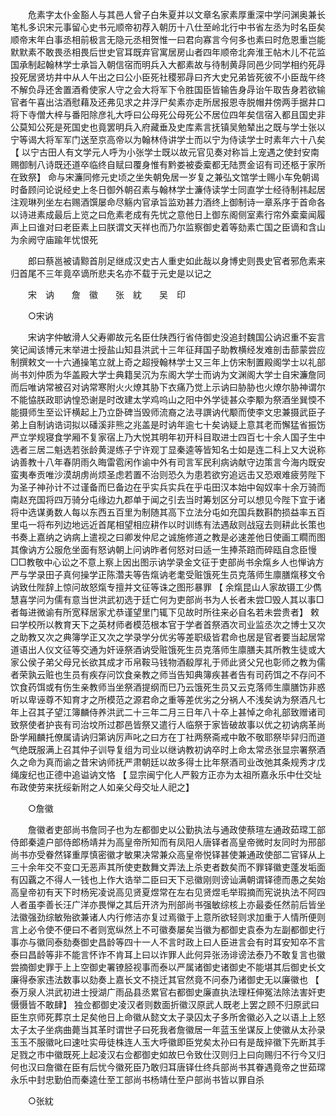<!-- { "loadSidebar": true } -->
　　危素字太仆金豁人与其邑人曾子白朱夏并以文章名家素厚重深中学问渊奥兼长笔札多识宋元事留心史书元顺帝初荐入朝历十八仕至岭北行中书省左丞为时名臣矣顺帝末年白事丞相前极言无隐元丞相贺惟一曰君向寡言今何多也素曰时危恩重岂能默默素不敢畏丞相畏后世史官耳既弃官寓居房山者四年顺帝北奔淮王帖木儿不花监国承制起翰林学士承旨入朝信宿而明兵入大都素故与待制黄冔同邑少同学相约死冔投死居贤坊井中从人午出之曰公小臣死社稷邪冔曰齐大史兄弟皆死彼不小臣哉午终不解负冔还舍置酒肴使家人守之会大将军下令胜国臣皆输告身冔诒午取告身若欲输官者午喜出沽酒慰藉及还弗见求之井浮尸矣素亦走所居报恩寺脱帽井傍两手据井口将下寺僧大梓与番阳除彦礼大呼曰公母死公母死公不居位四年矣信宿入都且国史非公莫知公死是死国史也竟罢明兵入府藏垂及史库素言抚镇吴勉辇出之既与学士张以宁等谒大将军军门送至京高帝以为翰林侍讲学士而以宁为侍读学士时素年六十八矣 【 以宁古田人有文学元人呼为小张学士既以故元官见奏对称旨上宠遇之使封安南赐御制八诗既还道卒临终自赋曰覆身惟有黔娄被委槖都无陆贾金诏有司还柩于家所在致祭】 命与宋濂同修元史顷之坐失朝免居一岁复之兼弘文馆学士赐小车免朝谒时备顾问论说经史上冬日御外朝召素与翰林学士濂侍读学士同直学士经待制祎起居注观琳列坐左右赐酒馔屡命尽觞内官承旨监劝甚力酒终上御制诗一章系序于首命各以诗进素成最后上览之曰危素老成有先忧之意他日上御东阁侧室素行帘外槖槖闻履声上曰谁对曰老臣素上曰朕谓文天祥也而乃尔监察御史着等劾素亡国之臣谪和含山为余阙守庙踰年忧恨死 

　　郎曰蔡邕被请黥首刖足继成汉史古人重史如此哉以身博史则畏史官者邪危素来归首尾不三年竟卒谪所悲夫名亦不载于元史是以记之 

　　宋　讷　　詹　徽　　张　紞　　吴　印 

　　○宋讷 

　　宋讷字仲敏滑人父寿卿故元名臣仕陕西行省侍御史没追封魏国公讷迟重不妄言笑记闻该博元末举进士授盐山知县洪武十三年征拜国子助教横经发难剖击蔀蒙尝应制撰敕文一十六通操笔立就上奇之超授翰林学士又三年上仿宋制置殿阁学士以礼部尚书刘仲质为华盖殿大学士典籍吴沉为东阁大学士而讷为文渊阁大学士自宋濂詹同而后唯讷常被召对讷常寒附火火燎其胁下衣痛乃觉上示讷曰胁胁也火燎尔胁神谓尔不能恊朕政耶讷惶恐谢是时改建太学鸡呜山之阳中外学徒甚众李颙为祭酒坐巽愞不能摄师生至讼讦横起上乃立卧碑当毁师流裔之法寻譔讷代颙而使李文忠兼摄武臣子弟上自制讷诰词拟以磻溪非熊之兆盖是时讷年逾七十矣讷疑上意其老而懈猛省振饬严立学规寝食学厢不复家宿上乃大悦其明年初开科目取进士四百七十余人国子生中选者三居二魁选若张龄黄湜练子宁许观丁显秦逵等皆知名士如是连二科上又大说称讷善教十八年春阴雨久晦雷雹闲作谕中外有司言军民利病讷献守边策言今海内既安蛮夷奉贡唯沙漠胡虏尚烦圣虑若置不治则恐久为患若欲穷追远击又恐艰难疲劳陛下为圣子神孙计不过谨备而巳备边在乎实兵实兵在乎屯田汉本始中匈奴率十余万骑而南赵充国将四万骑分屯缘边九郡单于闻之引去当时筹划区分可以想见今陛下宜于诸将中选谋勇数人每以东西五百里为制随其高下立法分屯如充国兵数斟酌损益率五百里屯一将布列边地远近首尾相望相应耕作以时训练有法遇敌则战寇去则耕此长策也书奏上嘉纳之讷病上遣视之曰卿发仲尼之诚施修道之教是必速差他日使画工瞯而图其像讷方公服危坐面有怒讷朝上问讷昨者何怒对曰适一生捧茶踣而碎瓯自念臣慢□□教敬中心讼之不意上察上因出图示讷学录金文征于吏部尚书余熂乡人也惮讷方严与学录田子真何操学正陈濳夫等告熂讷老耄受赃饿死生员克落师生廪膳熂移文令讷致仕陛辞上惊问故怒熂专擅并文征等诛之图形暴罪 【 余熂昆山人家故镊工少儁慧喜学问为儒有意当世洪武初选于廷亡何为吏部尚书为人长者未尝□毁人其以事□者每进微谕有所宽释居家尤恭谨望里门辄下见故时所往来必自名若未尝贵者】 敕曰学校所以教育天下之英材师者模范根本官于学者首祭酒次司业监丞次之博士又次之助教又次之典簿学正又次之学录学分优劣等差职级皆君命也居是官者要当起居常道语出人仪文征等交通为奸诬祭酒讷受赃饿死生员克落师生廪膳夫其所教生徒或大家公侯子弟父母兄长欲其成才币帛鞍马钱物酒殽厚礼于师此贤父兄也彰师之教为儒者荣孰云赃也生员有疾存问饮食亲教之师当告知典簿疾甚者告有司药饵之不存问不饮食药饵或有伤生亲教师当坐祭酒提纲而巳乃云饿死生员又云克落师生廪膳饬非惑听以卑诬尊不知育才之所模范之源君命之重等差优劣之分祸人不浅矣讷为祭酒凡七年上召其子望江簿麟侍养洪武二十三年二月三日年八十卒上甚悼之命礼部致赠诸司致祭使者护丧有司治坟所过郡邑皆祭又遣行人临祭于家皆破故事以优之初讷病革尚卧学厢麟托僚属请讷归第讷厉声叱之曰方在丁社两祭斋戒中敢不敬耶祭毕舁归而道气绝既服满上召其仲子训导复组为司业以继讷教初讷卒时上命太常丞张显宗署祭酒久之命为真而谕之昔宋讷师抚严肃朝廷以故多得士比年祭酒司业改弛其条规秀才戊绳废纪也正德中追谥讷文恪 【 显宗闽宁化人严毅方正亦为太祖所嘉永乐中仕交址布政使劳来抚绥新附之人如亲父母交址人祀之】 

　　○詹徽 

　　詹徽者吏部尚书詹同子也为左都御史以公勤执法与通政使蔡瑄左通政茹瑺工部侍郎秦逵户部侍郎杨靖并为高皇帝所知而有凤阳人唐铎者高皇帝微时友同时为邢部尚书亦受眷然铎重厚慎密徽才敏果决常兼众高皇帝悦铎甚使兼通政使部二官铎从上三十余年交不变口无恶声其所使吏数舞文弄法上杀吏者数矣而不罪铎徽吏蓬发垢面有囚覊之不得人一钱也上作大诰举二臣曰天下忌徽刚则谤讪满朝谓铎德而愚之矣始高皇帝初有天下时杨宪凌说高见贤夏煜常在左右见贤煜毛举瑕摘而宪说执法不阿四人者虽李善长汪广洋亦畏惮之其后开济为刑部尚书强敏综核上亦最委任然前后皆坐法徽强劲综敏殆欲兼诸人内行修洁亦复过焉徽于上意所欲轻则求加重于人情所便则言上必令使不便曰不者则宽纵然上不可徽奏屡矣当徽为都御史袁泰为左副都御史行事亦与徽同泰劾奏御史昌龄等四十一人不言时政上曰人臣进言会有时耳安知卒不言泰曰昌龄等非不能言怀诈不肯耳上曰以诈罪人此何异张汤诽谤法泰乃不敢复言也徽尝摘御史罪于上上空御史署镣胫视事而泰以严属诸御史诸御史不能堪其后御史长文廉得泰家违法数事以劾奏上嘉长文不挠迁其官然竟不问泰乃诸御史无以廉徽也 【 泰万泉人洪武初进士授湖广雨品县丞累官右都御史廉直执法理枉伸冤法除法害奸吏慑慑皆不敢肆】 独佥都御史凌汉者则数面折徽汉原武人既老上罢之顾不归原武曰臣生京师死葬京土足矣他日上命徽从懿文太子录囚太子多所舍徽必入之以语上上怒太子太子坐病曲薨当其革时谓世子曰死我者詹徽居一年蓝玉坐谋反上使徽从太孙录玉玉不服徽叱曰速吐实毋徒株连人玉大呼徽即臣党矣太孙曰有是哉捽徽下先断其手足戮之市中徽既死上起凌汉右佥都御史如故巳令致仕汉则归上曰向赐归不行今又归何也汉曰詹徽在臣有后忧今徽死臣乃敢归耳唐铎仕终兵部尚书其眷遇竟帝之世茹瑺永乐中封忠勤伯而秦逵仕至工部尚书杨靖仕至户部尚书皆以罪自杀 

　　○张紞 

